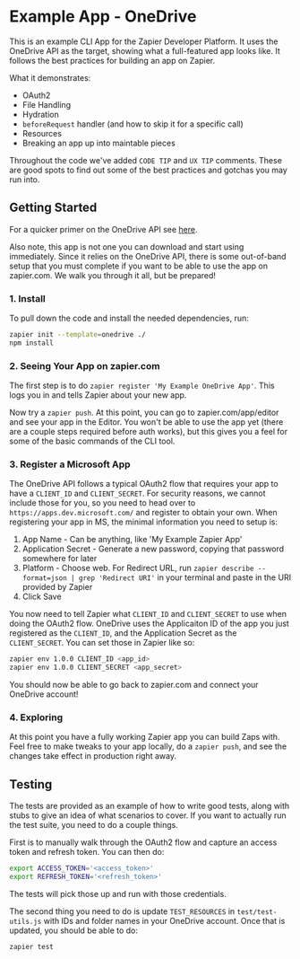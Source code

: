 # Example App - OneDrive

This is an example CLI App for the Zapier Developer Platform. It uses the OneDrive API as the target, showing what a
full-featured app looks like. It follows the best practices for building an app on Zapier.

What it demonstrates:

  * OAuth2
  * File Handling
  * Hydration
  * `beforeRequest` handler (and how to skip it for a specific call)
  * Resources
  * Breaking an app up into maintable pieces

Throughout the code we've added `CODE TIP` and `UX TIP` comments. These are good spots to find out some of the best
practices and gotchas you may run into.

## Getting Started

For a quicker primer on the OneDrive API see [here](https://dev.onedrive.com/getting-started.htm).

Also note, this app is not one you can download and start using immediately. Since it relies on the OneDrive API,
there is some out-of-band setup that you must complete if you want to be able to use the app on zapier.com. We walk you
through it all, but be prepared!

### 1. Install

To pull down the code and install the needed dependencies, run:

```bash
zapier init --template=onedrive ./
npm install
```

### 2. Seeing Your App on zapier.com

The first step is to do `zapier register 'My Example OneDrive App'`. This logs you in and tells Zapier about your new app.

Now try a `zapier push`. At this point, you can go to zapier.com/app/editor and see your app in the Editor.
You won't be able to use the app yet (there are a couple steps required before auth works), but this gives you
a feel for some of the basic commands of the CLI tool.

### 3. Register a Microsoft App

The OneDrive API follows a typical OAuth2 flow that requires your app to have a `CLIENT_ID` and `CLIENT_SECRET`. For
security reasons, we cannot include those for you, so you need to head over to `https://apps.dev.microsoft.com/`
and register to obtain your own. When registering your app in MS, the minimal information you need to setup is:

1. App Name - Can be anything, like 'My Example Zapier App'
1. Application Secret - Generate a new password, copying that password somewhere for later
1. Platform - Choose web. For Redirect URL, run `zapier describe --format=json | grep 'Redirect URI'` in your terminal and paste in the URI provided by Zapier
1. Click Save

You now need to tell Zapier what `CLIENT_ID` and `CLIENT_SECRET` to use when doing the OAuth2 flow. OneDrive uses
the Applicaiton ID of the app you just registered as the `CLIENT_ID`, and the Application Secret as the `CLIENT_SECRET`.
You can set those in Zapier like so:

```bash
zapier env 1.0.0 CLIENT_ID <app_id>
zapier env 1.0.0 CLIENT_SECRET <app_secret>
```

You should now be able to go back to zapier.com and connect your OneDrive account!

### 4. Exploring

At this point you have a fully working Zapier app you can build Zaps with. Feel free to make tweaks to your app
locally, do a `zapier push`, and see the changes take effect in production right away.

## Testing

The tests are provided as an example of how to write good tests, along with stubs to give an idea of what scenarios to
cover. If you want to actually run the test suite, you need to do a couple things.

First is to manually walk through the OAuth2 flow and capture an access token and refresh token. You can then do:

```bash
export ACCESS_TOKEN='<access_token>'
export REFRESH_TOKEN='<refresh_token>'
```

The tests will pick those up and run with those credentials.

The second thing you need to do is update `TEST_RESOURCES` in `test/test-utils.js` with IDs and folder names in your
OneDrive account. Once that is updated, you should be able to do:

`zapier test`
